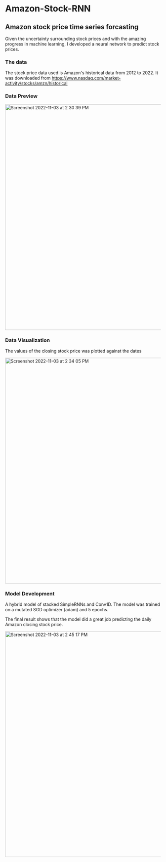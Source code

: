 # Amazon-Stock-RNN
## Amazon stock price time series forcasting

Given the uncertainty surrounding stock prices and with the amazing progress in machine learning, 
I developed a neural network to predict stock prices.

### The data
The stock price data used is Amazon's historical data from 2012 to 2022. 
It was downloaded from https://www.nasdaq.com/market-activity/stocks/amzn/historical

### Data Preview
<img width="730" alt="Screenshot 2022-11-03 at 2 30 39 PM" src="https://user-images.githubusercontent.com/77176412/199816651-c42d9f19-3754-4422-9fd8-e1ff4c63d620.png">

### Data Visualization
The values of the closing stock price was plotted against the dates

<img width="730" alt="Screenshot 2022-11-03 at 2 34 05 PM" src="https://user-images.githubusercontent.com/77176412/199817288-3f4057ea-2dac-4686-ae69-0a6f3ecca0d8.png">

### Model Development
A hybrid model of stacked SimpleRNNs and Conv1D. The model was trained on a mutated SGD optimizer (adam) and 5 epochs.

The final result shows that the model did a great job predicting the daily Amazon closing stock price.

<img width="730" alt="Screenshot 2022-11-03 at 2 45 17 PM" src="https://user-images.githubusercontent.com/77176412/199819334-4edff08d-6e7b-4fb3-8632-f85f45bb6a0a.png">
